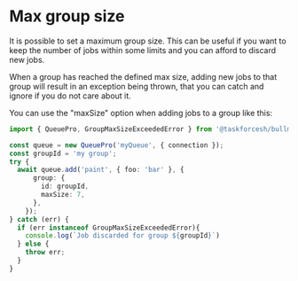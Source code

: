# Max group size

It is possible to set a maximum group size. This can be useful if you want to keep the number of jobs within some limits and you can afford to discard new jobs.

When a group has reached the defined max size, adding new jobs to that group will result in an exception being thrown, that you can catch and ignore if you do not care about it.

You can use the "maxSize" option when adding jobs to a group like this:

```typescript
import { QueuePro, GroupMaxSizeExceededError } from '@taskforcesh/bullmq-pro';

const queue = new QueuePro('myQueue', { connection });
const groupId = 'my group';
try {
  await queue.add('paint', { foo: 'bar' }, {
      group: {
        id: groupId,
        maxSize: 7,
      },
    });
} catch (err) {
  if (err instanceof GroupMaxSizeExceededError){
    console.log(`Job discarded for group ${groupId}`)
  } else {
    throw err;
  }
}

```
